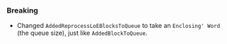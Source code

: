 ### Breaking

- Changed `AddedReprocessLoEBlocksToQueue` to take an `Enclosing' Word` (the queue size), just like `AddedBlockToQueue`.
